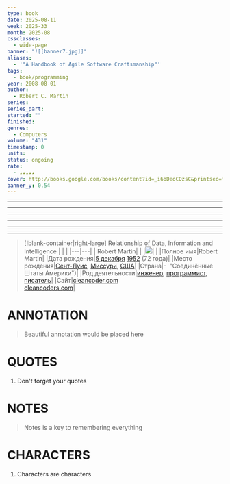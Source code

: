 ```yaml
---
type: book
date: 2025-08-11
week: 2025-33
month: 2025-08
cssclasses:
  - wide-page
banner: "![[banner7.jpg]]"
aliases:
  - '"A Handbook of Agile Software Craftsmanship"'
tags:
  - book/programming
year: 2008-08-01
author:
  - Robert C. Martin
series: 
series_part: 
started: ""
finished: 
genres:
  - Computers
volume: "431"
timestamp: 0
units: 
status: ongoing
rate:
  - ★★★★★
cover: http://books.google.com/books/content?id=_i6bDeoCQzsC&printsec=frontcover&img=1&zoom=1&edge=curl&source=gbs_api
banner_y: 0.54
---
```


---
---
---
---
---
---

> [!blank-container|right-large] Relationship of Data, Information and Intelligence
>|   |   |
|---|---|
| Robert Martin|   |
|[![](https://upload.wikimedia.org/wikipedia/commons/thumb/2/27/Robert_C._Martin_surrounded_by_computers.jpg/330px-Robert_C._Martin_surrounded_by_computers.jpg)](https://commons.wikimedia.org/wiki/File:Robert_C._Martin_surrounded_by_computers.jpg?uselang=ru)|   |
|Полное имя|Robert Martin|
|Дата рождения|[5 декабря](https://ru.wikipedia.org/wiki/5_%D0%B4%D0%B5%D0%BA%D0%B0%D0%B1%D1%80%D1%8F "5 декабря") [1952](https://ru.wikipedia.org/wiki/1952_%D0%B3%D0%BE%D0%B4 "1952 год") (72 года)|
|Место рождения|[Сент-Луис](https://ru.wikipedia.org/wiki/%D0%A1%D0%B5%D0%BD%D1%82-%D0%9B%D1%83%D0%B8%D1%81 "Сент-Луис"), [Миссури](https://ru.wikipedia.org/wiki/%D0%9C%D0%B8%D1%81%D1%81%D1%83%D1%80%D0%B8_\(%D1%88%D1%82%D0%B0%D1%82\) "Миссури (штат)"), [США](https://ru.wikipedia.org/wiki/%D0%A1%D0%A8%D0%90 "США")|
|Страна|-  "Соединённые Штаты Америки")|
|Род деятельности|[инженер](https://ru.wikipedia.org/wiki/%D0%98%D0%BD%D0%B6%D0%B5%D0%BD%D0%B5%D1%80 "Инженер"), [программист](https://ru.wikipedia.org/wiki/%D0%9F%D1%80%D0%BE%D0%B3%D1%80%D0%B0%D0%BC%D0%BC%D0%B8%D1%81%D1%82 "Программист"), [писатель](https://ru.wikipedia.org/wiki/%D0%9F%D0%B8%D1%81%D0%B0%D1%82%D0%B5%D0%BB%D1%8C "Писатель")|
|Сайт|[cleancoder.com](http://cleancoder.com)  <br>[cleancoders.com](https://cleancoders.com)|
# ANNOTATION
>Beautiful annotation would be placed here

# QUOTES
1. Don't forget your quotes

# NOTES
>Notes is a key to remembering everything

# CHARACTERS
1. Characters are characters